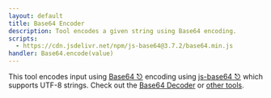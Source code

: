 ```yaml
---
layout: default
title: Base64 Encoder
description: Tool encodes a given string using Base64 encoding.
scripts:
  - https://cdn.jsdelivr.net/npm/js-base64@3.7.2/base64.min.js
handler: Base64.encode(value)
---
```


This tool encodes input using [Base64 ⎋](https://developer.mozilla.org/en-US/docs/Glossary/Base64) encoding using [js-base64 ⎋](https://github.com/dankogai/js-base64#readme) which supports UTF-8 strings.  Check out the [Base64 Decoder](/base64-decoder) or [other tools](/).
